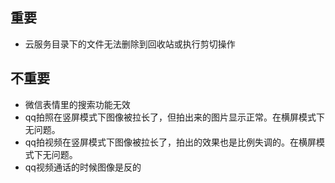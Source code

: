 ## 重要
- 云服务目录下的文件无法删除到回收站或执行剪切操作
## 不重要
- 微信表情里的搜索功能无效
- qq拍照在竖屏模式下图像被拉长了，但拍出来的图片显示正常。在横屏模式下无问题。
- qq拍视频在竖屏模式下图像被拉长了，拍出的效果也是比例失调的。在横屏模式下无问题。
- qq视频通话的时候图像是反的
